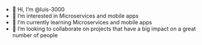 - 👋 Hi, I’m @luis-3000
- 👀 I’m interested in Microservices and mobile apps
- 🌱 I’m currently learning Microservices and mobile apps
- 💞️ I’m looking to collaborate on projects that have a big impact on a great number of people

<!---
luis-3000/luis-3000 is a ✨ special ✨ repository because its `README.md` (this file) appears on your GitHub profile.
You can click the Preview link to take a look at your changes.
--->
